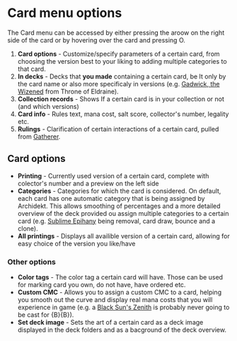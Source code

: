 # Card menu options

The Card menu can be accessed by either pressing the aroow on the right side of the card or by hovering over the card and pressing O.

1. **Card options** - Customize/specify parameters of a certain card, from choosing the version best to your liking to adding multiple categories to that card.
2. **In decks** - Decks that **you made** containing a certain card, be It only by the card name or also more specificaly in versions (e.g. [Gadwick, the Wizened](https://scryfall.com/card/eld/48/gadwick-the-wizened) from Throne of Eldraine).
3. **Collection records** - Shows If a certain card is in your collection or not (and which versions)
4. **Card info** - Rules text, mana cost, salt score, collector's number, legality etc.
5. **Rulings** - Clarification of certain interactions of a certain card, pulled from [Gatherer](https://gatherer.wizards.com/Pages/Default.aspx).

## Card options
 - **Printing** - Currently used version of a certain card, complete with colector's number and a preview on the left side
 - **Categories** - Categories for which the card is considered. On default, each card has one automatic category that is being assigned by Archidekt. This allows smoothing of percentages and a more detailed overview of the deck provided ou assign multiple categories to a certain card (e.g. [Sublime Epihany](https://scryfall.com/card/tdc/167/sublime-epiphany) being removal, card draw, bounce and a clone).
 - **All printings** - Displays all availible version of a certain card, allowing for easy choice of the version you like/have

 ### Other options
  - **Color tags** - The color tag a certain card will have. Those can be used for marking card you own, do not have, have ordered etc.
  - **Custom CMC** - Allows you to assign a custom CMC to a card, helping you smooth out the curve and display real mana costs that you will experience in game (e.g. a [Black Sun's Zenith](https://scryfall.com/card/mbs/39/black-suns-zenith) is probably never going to be cast for {B}{B}).
  - **Set deck image** - Sets the art of a certain card as a deck image displayed in the deck folders and as a bacground of the deck overview.
